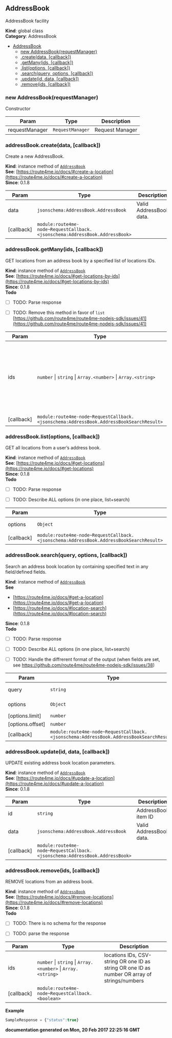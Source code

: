 <a name="AddressBook"></a>

## AddressBook
AddressBook facility

**Kind**: global class  
**Category**: AddressBook  

* [AddressBook](#AddressBook)
    * [new AddressBook(requestManager)](#new_AddressBook_new)
    * [.create(data, [callback])](#AddressBook+create)
    * [.getMany(ids, [callback])](#AddressBook+getMany)
    * [.list(options, [callback])](#AddressBook+list)
    * [.search(query, options, [callback])](#AddressBook+search)
    * [.update(id, data, [callback])](#AddressBook+update)
    * [.remove(ids, [callback])](#AddressBook+remove)

<a name="new_AddressBook_new"></a>

### new AddressBook(requestManager)
Constructor


| Param | Type | Description |
| --- | --- | --- |
| requestManager | <code>RequestManager</code> | Request Manager |

<a name="AddressBook+create"></a>

### addressBook.create(data, [callback])
Create a new AddressBook.

**Kind**: instance method of <code>[AddressBook](#AddressBook)</code>  
**See**: [https://route4me.io/docs/#create-a-location](https://route4me.io/docs/#create-a-location)  
**Since**: 0.1.8  

| Param | Type | Description |
| --- | --- | --- |
| data | <code>jsonschema:AddressBook.AddressBook</code> | Valid AddressBook data. |
| [callback] | <code>module:route4me-node~RequestCallback.&lt;jsonschema:AddressBook.AddressBook&gt;</code> |  |

<a name="AddressBook+getMany"></a>

### addressBook.getMany(ids, [callback])
GET locations from an address book by a specified list of locations IDs.

**Kind**: instance method of <code>[AddressBook](#AddressBook)</code>  
**See**: [https://route4me.io/docs/#get-locations-by-ids](https://route4me.io/docs/#get-locations-by-ids)  
**Since**: 0.1.8  
**Todo**

- [ ] TODO: Parse response
- [ ] TODO: Remove this method in favor of `list` [https://github.com/route4me/route4me-nodejs-sdk/issues/41](https://github.com/route4me/route4me-nodejs-sdk/issues/41)


| Param | Type | Description |
| --- | --- | --- |
| ids | <code>number</code> &#124; <code>string</code> &#124; <code>Array.&lt;number&gt;</code> &#124; <code>Array.&lt;string&gt;</code> | Address IDs (as number, string, CSV-separated string, or an array of numbers, or an array of strings). |
| [callback] | <code>module:route4me-node~RequestCallback.&lt;jsonschema:AddressBook.AddressBookSearchResult&gt;</code> |  |

<a name="AddressBook+list"></a>

### addressBook.list(options, [callback])
GET all locations from a user’s address book.

**Kind**: instance method of <code>[AddressBook](#AddressBook)</code>  
**See**: [https://route4me.io/docs/#get-locations](https://route4me.io/docs/#get-locations)  
**Since**: 0.1.8  
**Todo**

- [ ] TODO: Parse response
- [ ] TODO: Describe ALL options (in one place, list+search)


| Param | Type | Description |
| --- | --- | --- |
| options | <code>Object</code> | List-parameters |
| [callback] | <code>module:route4me-node~RequestCallback.&lt;jsonschema:AddressBook.AddressBookSearchResult&gt;</code> |  |

<a name="AddressBook+search"></a>

### addressBook.search(query, options, [callback])
Search an address book location by containing specified text in any
field/defined fields.

**Kind**: instance method of <code>[AddressBook](#AddressBook)</code>  
**See**

- [https://route4me.io/docs/#get-a-location](https://route4me.io/docs/#get-a-location)
- [https://route4me.io/docs/#location-search](https://route4me.io/docs/#location-search)

**Since**: 0.1.8  
**Todo**

- [ ] TODO: Parse response
- [ ] TODO: Describe ALL options (in one place, list+search)
- [ ] TODO: Handle the diffrerent format of the output (when fields are set,
see https://github.com/route4me/route4me-nodejs-sdk/issues/38)


| Param | Type | Description |
| --- | --- | --- |
| query | <code>string</code> | Searched text |
| options | <code>Object</code> | List-parameters |
| [options.limit] | <code>number</code> | List limit |
| [options.offset] | <code>number</code> | List offset |
| [callback] | <code>module:route4me-node~RequestCallback.&lt;jsonschema:AddressBook.AddressBookSearchResult&gt;</code> |  |

<a name="AddressBook+update"></a>

### addressBook.update(id, data, [callback])
UPDATE existing address book location parameters.

**Kind**: instance method of <code>[AddressBook](#AddressBook)</code>  
**See**: [https://route4me.io/docs/#update-a-location](https://route4me.io/docs/#update-a-location)  
**Since**: 0.1.8  

| Param | Type | Description |
| --- | --- | --- |
| id | <code>string</code> | AddressBook item ID |
| data | <code>jsonschema:AddressBook.AddressBook</code> | Valid AddressBook data. |
| [callback] | <code>module:route4me-node~RequestCallback.&lt;jsonschema:AddressBook.AddressBook&gt;</code> |  |

<a name="AddressBook+remove"></a>

### addressBook.remove(ids, [callback])
REMOVE locations from an address book.

**Kind**: instance method of <code>[AddressBook](#AddressBook)</code>  
**See**: [https://route4me.io/docs/#remove-locations](https://route4me.io/docs/#remove-locations)  
**Since**: 0.1.8  
**Todo**

- [ ] TODO: There is no schema for the response
- [ ] TODO: parse the response


| Param | Type | Description |
| --- | --- | --- |
| ids | <code>number</code> &#124; <code>string</code> &#124; <code>Array.&lt;number&gt;</code> &#124; <code>Array.&lt;string&gt;</code> | locations IDs, CSV-string OR one ID as string OR one ID as number OR array of strings/numbers |
| [callback] | <code>module:route4me-node~RequestCallback.&lt;boolean&gt;</code> |  |

**Example**  
```js
SampleResponse = {"status":true}
```
**documentation generated on Mon, 20 Feb 2017 22:25:16 GMT**
